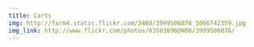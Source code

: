 ```yaml
---
title: Carts 
img: http://farm4.static.flickr.com/3480/3999506076_5066f42359.jpg 
img_link: http://www.flickr.com/photos/63503896@N00/3999506076/ 
---
```

